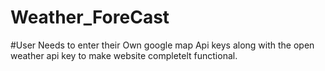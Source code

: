 # Weather_ForeCast
#User Needs to enter their Own google map Api keys along with the open weather api key to make website completelt functional.
